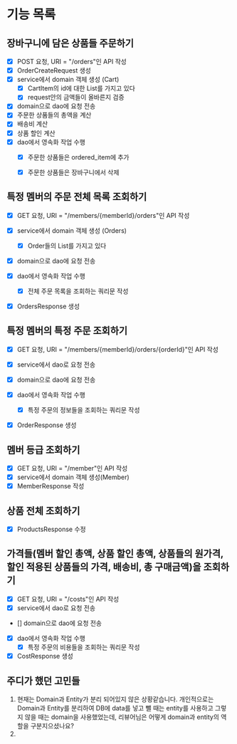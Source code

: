 # 기능 목록

## 장바구니에 담은 상품들 주문하기
- [x] POST 요청, URI = "/orders"인 API 작성
- [x] OrderCreateRequest 생성
- [x] service에서 domain 객체 생성 (Cart)
  - [x] CartItem의 id에 대한 List를 가지고 있다
  - [x] request안의 금액들이 올바른지 검증
- [x] domain으로 dao에 요청 전송
- [x] 주문한 상품들의 총액을 계산
- [x] 배송비 계산
- [x] 상품 할인 계산
- [x] dao에서 영속화 작업 수행
  - [x] 주문한 상품들은 ordered_item에 추가
  - [x] 주문한 상품들은 장바구니에서 삭제


## 특정 멤버의 주문 전체 목록 조회하기
- [x] GET 요청, URI = "/members/{memberId}/orders"인 API 작성
- [x] service에서 domain 객체 생성 (Orders)
  - [x] Order들의 List를 가지고 있다 
- [x] domain으로 dao에 요청 전송
- [x] dao에서 영속화 작업 수행
  - [x] 전체 주문 목록을 조회하는 쿼리문 작성
- [x] OrdersResponse 생성


## 특정 멤버의 특정 주문 조회하기
- [x] GET 요청, URI = "/members/{memberId}/orders/{orderId}"인 API 작성
- [x] service에서 dao로 요청 전송
- [x] domain으로 dao에 요청 전송
- [x] dao에서 영속화 작업 수행
  - [x] 특정 주문의 정보들을 조회하는 쿼리문 작성
- [x] OrderResponse 생성


## 멤버 등급 조회하기
- [x] GET 요청, URI = "/member"인 API 작성
- [x] service에서 domain 객체 생성(Member)
- [x] MemberResponse 작성 

## 상품 전체 조회하기
- [x] ProductsResponse 수정


## 가격들(멤버 할인 총액, 상품 할인 총액, 상품들의 원가격, 할인 적용된 상품들의 가격, 배송비, 총 구매금액)을 조회하기 
- [x] GET 요청, URI = "/costs"인 API 작성
- [x] service에서 dao로 요청 전송
- [] domain으로 dao에 요청 전송
- [x] dao에서 영속화 작업 수행
  - [x] 특정 주문의 비용들을 조회하는 쿼리문 작성
- [x] CostResponse 생성

## 주디가 했던 고민들
1. 현재는 Domain과 Entity가 분리 되어있지 않은 상황같습니다. 개인적으로는 Domain과 Entity를 분리하여 DB에 data를 넣고 뺄 때는 entity를 사용하고 그렇지 않을 때는 domain을 사용했었는데, 리뷰어님은 어떻게 domain과 entity의 역할을 구분지으셨나요?
2. 
